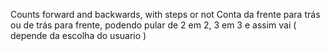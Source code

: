Counts forward and backwards, with steps or not
Conta da frente para trás ou de trás para frente, podendo pular de 2 em 2, 3 em 3 e assim vai ( depende da escolha do usuario )
